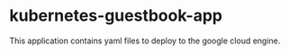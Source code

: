 # kubernetes-guestbook-app
This application contains yaml files to deploy to the google cloud engine.
